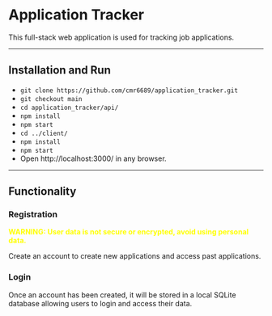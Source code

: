 # Application Tracker

This full-stack web application is used for tracking job applications.

---

## Installation and Run

- ```git clone https://github.com/cmr6689/application_tracker.git```
- ```git checkout main```
- ```cd application_tracker/api/```
- ```npm install```
- ```npm start```
- ```cd ../client/```
- ```npm install```
- ```npm start```
- Open http://localhost:3000/ in any browser.

---

## Functionality
### Registration

<span style="color:yellow">**WARNING: User data is not secure or encrypted, avoid using personal data.**</span>

Create an account to create new applications and access past applications.

### Login

Once an account has been created, it will be stored in a local SQLite database allowing users to login and access their data.
